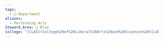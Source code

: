 ```yaml
---
tags:
  - 🏢-department
aliases:
  - Performing Arts
Steward_Area: 🔵 Blue
College: "[CLAS](College%20of%20Liberal%20Arts%20and%20Sciences%20(CLAS).md)"
---
```

